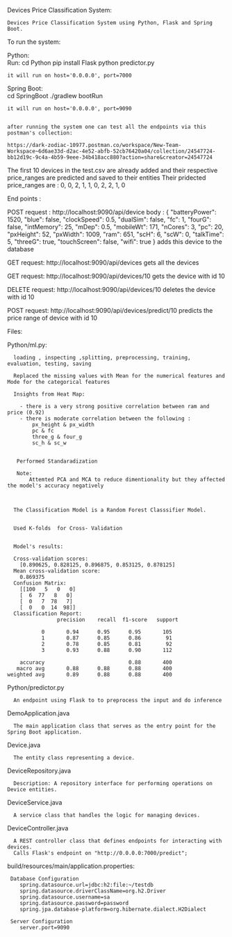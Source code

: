 Devices Price Classification System:

    Devices Price Classification System using Python, Flask and Spring Boot.

To run the system:

  Python:   
    Run:
      cd Python
      pip install Flask
      python predictor.py 
      
    it will run on host='0.0.0.0', port=7000

  Spring Boot:  
      cd SpringBoot
      ./gradlew bootRun
      
    it will run on host='0.0.0.0', port=9090


    after running the system one can test all the endpoints via this postman's collection:
    
    https://dark-zodiac-10977.postman.co/workspace/New-Team-Workspace~6d6ae33d-d2ac-4e52-abfb-52cb76420a04/collection/24547724-bb12d19c-9c4a-4b59-9eee-34b418acc880?action=share&creator=24547724

    
The first 10 devices in the test.csv are already added and their respective price_ranges are predicted and saved to their entities
Their pridected price_ranges are : 0, 0, 2, 1, 1, 0, 2, 2, 1, 0


End points :

   POST request : http://localhost:9090/api/device
      body : {
  "batteryPower": 1520,
  "blue": false,
  "clockSpeed": 0.5,
  "dualSim": false,
  "fc": 1,
  "fourG": false,
  "intMemory": 25,
  "mDep": 0.5,
  "mobileWt": 171,
  "nCores": 3,
  "pc": 20,
  "pxHeight": 52,
  "pxWidth": 1009,
  "ram": 651,
  "scH": 6,
  "scW": 0,
  "talkTime": 5,
  "threeG": true,
  "touchScreen": false,
  "wifi": true
}
    adds this device to the database 

  GET request: http://localhost:9090/api/devices
    gets all the devices

  GET request: http://localhost:9090/api/devices/10
    gets the device with id 10

  DELETE request: http://localhost:9090/api/devices/10
    deletes the device with id 10  

  POST request: http://localhost:9090/api/devices/predict/10
    predicts the price range of device with id 10
  
  

Files:

  Python/ml.py: 
      
      loading , inspecting ,splitting, preprocessing, training, evaluation, testing, saving 

      Replaced the missing values with Mean for the numerical features and Mode for the categorical features 
      
      Insights from Heat Map: 
      
        - there is a very strong positive correlation between ram and price (0.92)
        - there is moderate correlation between the following :
            px_height & px_width
            pc & fc
            three_g & four_g
            sc_h & sc_w
            

       Performed Standaradization 
      
       Note:   
           Attemted PCA and MCA to reduce dimentionality but they affected the model's accuracy negatively    
    


      The Classification Model is a Random Forest Classsifier Model. 


      Used K-folds  for Cross- Validation

      
      Model's results:

      Cross-validation scores:      
        [0.890625, 0.828125, 0.896875, 0.853125, 0.878125]
      Mean cross-validation score:
        0.869375
      Confusion Matrix:
        [[100   5   0   0]
        [  6  77   8   0]
        [  0   7  78   7]
        [  0   0  14  98]]
      Classification Report:
                    precision    recall  f1-score   support

               0       0.94      0.95      0.95       105
               1       0.87      0.85      0.86        91
               2       0.78      0.85      0.81        92
               3       0.93      0.88      0.90       112

        accuracy                           0.88       400
       macro avg       0.88      0.88      0.88       400
    weighted avg       0.89      0.88      0.88       400



 
  Python/predictor.py

      An endpoint using Flask to to preprocess the input and do inference 

     
  
      
  DemoApplication.java
  
      The main application class that serves as the entry point for the Spring Boot application. 

  Device.java
  
      The entity class representing a device. 

  DeviceRepository.java
  
      Description: A repository interface for performing operations on Device entities. 

  DeviceService.java
  
      A service class that handles the logic for managing devices.

  DeviceController.java
  
      A REST controller class that defines endpoints for interacting with devices.
      Calls Flask's endpoint on "http://0.0.0.0:7000/predict";

  build/resources/main/application.properties:

     Database Configuration
        spring.datasource.url=jdbc:h2:file:~/testdb
        spring.datasource.driverClassName=org.h2.Driver
        spring.datasource.username=sa
        spring.datasource.password=password
        spring.jpa.database-platform=org.hibernate.dialect.H2Dialect

     Server Configuration
        server.port=9090

        


    
  
